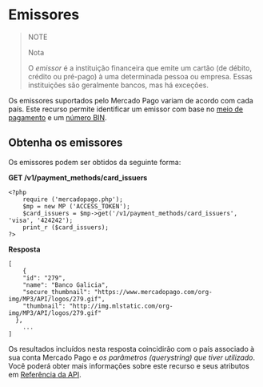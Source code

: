 # Emissores

> NOTE
>
> Nota
>
> O *emissor* é a instituição financeira que emite um cartão (de débito, crédito ou pré-pago) à uma determinada pessoa ou empresa. Essas instituições são geralmente bancos, mas há exceções.

Os emissores suportados pelo Mercado Pago variam de acordo com cada país. Este recurso permite identificar um emissor com base no [meio de pagamento](#) e um [número BIN](#).

## Obtenha os emissores

Os emissores podem ser obtidos da seguinte forma:

**GET /v1/payment_methods/card_issuers**

	<?php
		require ('mercadopago.php');
		$mp = new MP ('ACCESS_TOKEN');
		$card_issuers = $mp->get('/v1/payment_methods/card_issuers', 'visa', '424242');
		print_r ($card_issuers);
	?>

**Resposta**

	[
		{
	    "id": "279",
	    "name": "Banco Galicia",
	    "secure_thumbnail": "https://www.mercadopago.com/org-img/MP3/API/logos/279.gif",
	    "thumbnail": "http://img.mlstatic.com/org-img/MP3/API/logos/279.gif"
	  },
		...
	]


Os resultados incluídos nesta resposta coincidirão com o país associado à sua conta Mercado Pago e *os parâmetros (querystring) que tiver utilizado*. Você poderá obter mais informações sobre este recurso e seus atributos em [Referência da API](#).
